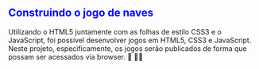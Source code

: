 <h2> <span style="color:blue">Construindo o jogo de naves</span> </h2> 

Utilizando o HTML5 juntamente com as folhas de estilo CSS3 e o JavaScript, foi possível desenvolver jogos  em HTML5, CSS3 e JavaScript. Neste projeto, especificamente, os jogos serão publicados de forma que possam ser acessados via browser. :call_me_hand: :sparkling_heart::globe_with_meridians:





